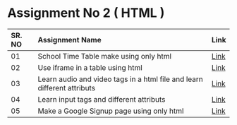 # Assignment No 2 ( HTML )
| SR. NO| Assignment Name | Link |
| :--- | :--- | :--- |
| 01 | School Time Table make using only html | <a href="https://tranquil-quokka-ceafd2.netlify.app/" target="_blank">Link</a> |
| 02 | Use iframe in a table using html | <a href="https://exquisite-rugelach-ac20da.netlify.app/" target="_blank">Link</a> |
| 03 | Learn audio and video tags in a html file and learn different attributs | <a href="https://gregarious-stardust-7d0631.netlify.app/" target="_blank">Link</a>|
| 04 | Learn input tags and different attributs | <a href="https://cool-taffy-524faf.netlify.app/" target="_blank">Link</a> |
| 05 | Make a Google Signup page using only html | <a href="http://127.0.0.1:5500/Google_Form.html" target="_blank">Link</a>|
